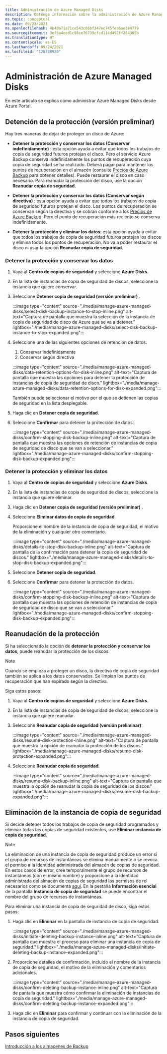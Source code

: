 ```yaml
---
title: Administración de Azure Managed Disks
description: Obtenga información sobre la administración de Azure Managed Disks desde Azure Portal.
ms.topic: conceptual
ms.date: 09/23/2021
ms.openlocfilehash: 4b40a71a71ce543c66bf347ec745fea6ae384779
ms.sourcegitcommit: 3ef5a4eed1c98ce76739cfcd114d492ff284305b
ms.translationtype: HT
ms.contentlocale: es-ES
ms.lasthandoff: 09/24/2021
ms.locfileid: "128708920"
---
```

# <a name="manage-azure-managed-disks"></a>Administración de Azure Managed Disks

En este artículo se explica cómo administrar Azure Managed Disks desde Azure Portal.

## <a name="stop-protection-preview"></a>Detención de la protección (versión preliminar)


Hay tres maneras de dejar de proteger un disco de Azure:

- **Detener la protección y conservar los datos (Conservar indefinidamente)** : esta opción ayuda a evitar que todos los trabajos de copia de seguridad futuros protejan el disco. Pero el servicio Azure Backup conserva indefinidamente los puntos de recuperación cuya copia de seguridad se ha realizado. Deberá pagar para mantener los puntos de recuperación en el almacén (consulte [Precios de Azure Backup](https://azure.microsoft.com/pricing/details/backup/) para obtener detalles). Puede restaurar el disco en caso necesario. Para reanudar la protección del disco, use la opción **Reanudar copia de seguridad**.

- **Detener la protección y conservar los datos (Conservar según directiva)** : esta opción ayuda a evitar que todos los trabajos de copia de seguridad futuros protejan el disco. Los puntos de recuperación se conservan según la directiva y se cobran conforme a los [Precios de Azure Backup](https://azure.microsoft.com/pricing/details/backup/). Pero el punto de recuperación más reciente se conserva indefinidamente.

- **Detener la protección y eliminar los datos**: esta opción ayuda a evitar que todos los trabajos de copia de seguridad futuros protejan los discos y elimina todos los puntos de recuperación. No va a poder restaurar el disco ni usar la opción **Reanudar copia de seguridad**.

### <a name="stop-protection-and-retain-data"></a>Detener la protección y conservar los datos

1. Vaya al **Centro de copias de seguridad** y seleccione **Azure Disks**.

1. En la lista de instancias de copia de seguridad de discos, seleccione la instancia que quiere conservar.

1. Seleccione **Detener copia de seguridad (versión preliminar)** .

   :::image type="content" source="./media/manage-azure-managed-disks/select-disk-backup-instance-to-stop-inline.png" alt-text="Captura de pantalla que muestra la selección de la instancia de copia de seguridad de disco de Azure que se va a detener." lightbox="./media/manage-azure-managed-disks/select-disk-backup-instance-to-stop-expanded.png":::
 
1. Seleccione una de las siguientes opciones de retención de datos:

   1. Conservar indefinidamente
   1. Conservar según directiva
 
   :::image type="content" source="./media/manage-azure-managed-disks/data-retention-options-for-disk-inline.png" alt-text="Captura de pantalla que muestra las opciones para detener la protección de instancias de copia de seguridad de disco." lightbox="./media/manage-azure-managed-disks/data-retention-options-for-disk-expanded.png":::

   También puede seleccionar el motivo por el que se detienen las copias de seguridad en la lista desplegable.

1. Haga clic en **Detener copia de seguridad**.

1. Seleccione **Confirmar** para detener la protección de datos.

   :::image type="content" source="./media/manage-azure-managed-disks/confirm-stopping-disk-backup-inline.png" alt-text="Captura de pantalla que muestra las opciones de retención de instancias de copia de seguridad de disco que se van a seleccionar." lightbox="./media/manage-azure-managed-disks/confirm-stopping-disk-backup-expanded.png":::

### <a name="stop-protection-and-delete-data"></a>Detener la protección y eliminar los datos

1. Vaya al **Centro de copias de seguridad** y seleccione **Azure Disks**.

1. En la lista de instancias de copia de seguridad de discos, seleccione la instancia que quiere eliminar.

1. Haga clic en **Detener copia de seguridad (versión preliminar)** .

1. Seleccione **Eliminar datos de copia de seguridad**.

   Proporcione el nombre de la instancia de copia de seguridad, el motivo de la eliminación y cualquier otro comentario.

   :::image type="content" source="./media/manage-azure-managed-disks/details-to-stop-disk-backup-inline.png" alt-text="Captura de pantalla de la confirmación para detener la copia de seguridad de discos." lightbox="./media/manage-azure-managed-disks/details-to-stop-disk-backup-expanded.png":::

1. Seleccione **Detener copia de seguridad**.

1. Seleccione **Confirmar** para detener la protección de datos.

   :::image type="content" source="./media/manage-azure-managed-disks/confirm-stopping-disk-backup-inline.png" alt-text="Captura de pantalla que muestra las opciones de retención de instancias de copia de seguridad de disco que se van a seleccionar." lightbox="./media/manage-azure-managed-disks/confirm-stopping-disk-backup-expanded.png":::

## <a name="resume-protection"></a>Reanudación de la protección

Si ha seleccionado la opción de **detener la protección y conservar los datos**, puede reanudar la protección de los discos.

>[!Note]
>Cuando se empieza a proteger un disco, la directiva de copia de seguridad también se aplica a los datos conservados. Se limpian los puntos de recuperación que han expirado según la directiva.

Siga estos pasos:

1. Vaya al **Centro de copias de seguridad** y seleccione **Azure Disks**.

1. En la lista de instancias de copia de seguridad de discos, seleccione la instancia que quiere reanudar.

1. Seleccione **Reanudar copia de seguridad (versión preliminar)** .

   :::image type="content" source="./media/manage-azure-managed-disks/resume-disk-protection-inline.png" alt-text="Captura de pantalla que muestra la opción de reanudar la protección de los discos." lightbox="./media/manage-azure-managed-disks/resume-disk-protection-expanded.png":::

1. Seleccione **Reanudar copia de seguridad**.

   :::image type="content" source="./media/manage-azure-managed-disks/resume-disk-backup-inline.png" alt-text="Captura de pantalla que muestra la opción de reanudar la copia de seguridad de los discos." lightbox="./media/manage-azure-managed-disks/resume-disk-backup-expanded.png":::

## <a name="delete-backup-instance"></a>Eliminación de la instancia de copia de seguridad

Si decide detener todos los trabajos de copia de seguridad programados y eliminar todas las copias de seguridad existentes, use **Eliminar instancia de copia de seguridad**.

>[!Note]
>La eliminación de una instancia de copia de seguridad produce un error si el grupo de recursos de instantáneas se elimina manualmente o se revoca el permiso a la identidad administrada del almacén de copias de seguridad. En estos casos de error, cree temporalmente el grupo de recursos de instantáneas (con el mismo nombre) y proporcione a la identidad administrada del almacén de copias de seguridad los permisos de rol necesarios como se documenta [aquí](/azure/backup/backup-managed-disks-ps#assign-permissions). En la pestaña **Información esencial** de la pantalla **Instancia de copia de seguridad** se puede encontrar el nombre del grupo de recursos de instantáneas. 

Para eliminar una instancia de copia de seguridad de disco, siga estos pasos:

1. Haga clic en **Eliminar** en la pantalla de instancia de copia de seguridad.

   :::image type="content" source="./media/manage-azure-managed-disks/initiate-deleting-backup-instance-inline.png" alt-text="Captura de pantalla que muestra el proceso para eliminar una instancia de copia de seguridad." lightbox="./media/manage-azure-managed-disks/initiate-deleting-backup-instance-expanded.png":::

1. Proporcione detalles de confirmación, incluido el nombre de la instancia de copia de seguridad, el motivo de la eliminación y comentarios adicionales.

   :::image type="content" source="./media/manage-azure-managed-disks/confirm-deleting-backup-instance-inline.png" alt-text="Captura de pantalla que muestra cómo confirmar la eliminación de instancias de copia de seguridad." lightbox="./media/manage-azure-managed-disks/confirm-deleting-backup-instance-expanded.png":::

1. Haga clic en **Eliminar** para confirmar y continuar con la eliminación de la instancia de copia de seguridad.

## <a name="next-steps"></a>Pasos siguientes

[Introducción a los almacenes de Backup](backup-vault-overview.md)
